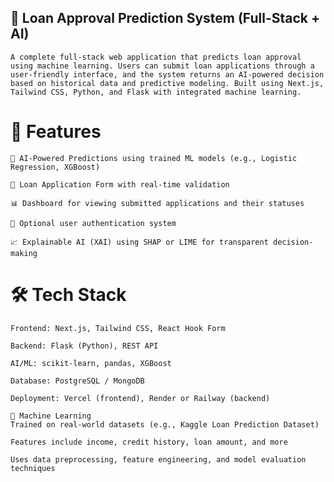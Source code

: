 ## 📌 Loan Approval Prediction System (Full-Stack + AI)
    A complete full-stack web application that predicts loan approval using machine learning. Users can submit loan applications through a user-friendly interface, and the system returns an AI-powered decision based on historical data and predictive modeling. Built using Next.js, Tailwind CSS, Python, and Flask with integrated machine learning.

#   🚀 Features
    🧠 AI-Powered Predictions using trained ML models (e.g., Logistic Regression, XGBoost)

    📄 Loan Application Form with real-time validation

    📊 Dashboard for viewing submitted applications and their statuses

    🔐 Optional user authentication system

    📈 Explainable AI (XAI) using SHAP or LIME for transparent decision-making

# 🛠 Tech Stack
    Frontend: Next.js, Tailwind CSS, React Hook Form

    Backend: Flask (Python), REST API

    AI/ML: scikit-learn, pandas, XGBoost

    Database: PostgreSQL / MongoDB

    Deployment: Vercel (frontend), Render or Railway (backend)

    🧠 Machine Learning
    Trained on real-world datasets (e.g., Kaggle Loan Prediction Dataset)

    Features include income, credit history, loan amount, and more

    Uses data preprocessing, feature engineering, and model evaluation techniques